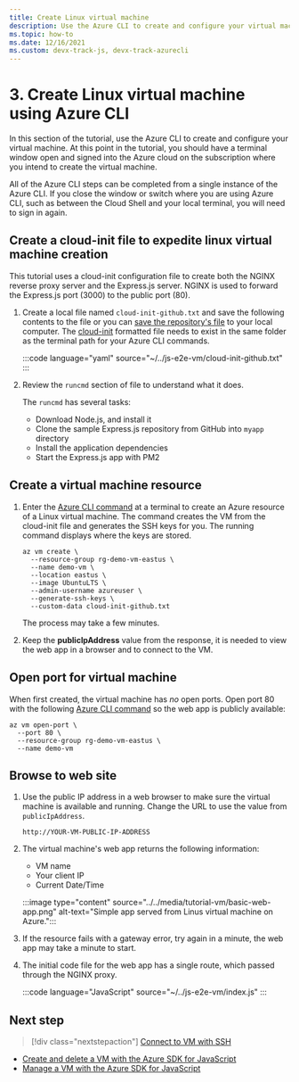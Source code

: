 ```yaml
---
title: Create Linux virtual machine
description: Use the Azure CLI to create and configure your virtual machine. At this point in the tutorial, you should have a terminal window open and signed into the Azure cloud with the Azure CLI on the subscription where you intend to create the virtual machine.
ms.topic: how-to
ms.date: 12/16/2021
ms.custom: devx-track-js, devx-track-azurecli
---
```


# 3. Create Linux virtual machine using Azure CLI

In this section of the tutorial, use the Azure CLI to create and configure your virtual machine. At this point in the tutorial, you should have a terminal window open and signed into the Azure cloud on the subscription where you intend to create the virtual machine. 

All of the Azure CLI steps can be completed from a single instance of the Azure CLI. If you close the window or switch where you are using Azure CLI, such as between the Cloud Shell and your local terminal, you will need to sign in again. 

## Create a cloud-init file to expedite linux virtual machine creation

This tutorial uses a cloud-init configuration file to create both the NGINX reverse proxy server and the Express.js server. NGINX is used to forward the Express.js port (3000) to the public port (80). 

1. Create a local file named `cloud-init-github.txt` and save the following contents to the file or you can [save the repository's file](https://github.com/Azure-Samples/js-e2e-vm/blob/main/cloud-init-github.txt) to your local computer. The [cloud-init](https://cloudinit.readthedocs.io/en/latest/topics/examples.html#yaml-examples) formatted file needs to exist in the same folder as the terminal path for your Azure CLI commands.

    :::code language="yaml" source="~/../js-e2e-vm/cloud-init-github.txt" :::

1. Review the `runcmd` section of file to understand what it does. 

    The `runcmd` has several tasks:

    * Download Node.js, and install it
    * Clone the sample Express.js repository from GitHub into `myapp` directory
    * Install the application dependencies
    * Start the Express.js app with PM2

## Create a virtual machine resource 

1. Enter the [Azure CLI command](/cli/azure/vm#az_vm_create) at a terminal to create an Azure resource of a Linux virtual machine. The command creates the VM from the cloud-init file and generates the SSH keys for you. The running command displays where the keys are stored. 

    ```azurecli
    az vm create \
      --resource-group rg-demo-vm-eastus \
      --name demo-vm \
      --location eastus \
      --image UbuntuLTS \
      --admin-username azureuser \
      --generate-ssh-keys \
      --custom-data cloud-init-github.txt
    ```

    The process may take a few minutes. 

1. Keep the **publicIpAddress** value from the response, it is needed to view the web app in a browser and to connect to the VM. 
     

## Open port for virtual machine

When first created, the virtual machine has _no_ open ports. Open port 80 with the following [Azure CLI command](/cli/azure/vm#az_vm_open_port) so the web app is publicly available:

```azurecli
az vm open-port \
  --port 80 \
  --resource-group rg-demo-vm-eastus \
  --name demo-vm
```

## Browse to web site

1. Use the public IP address in a web browser to make sure the virtual machine is available and running. Change the URL to use the value from `publicIpAddress`.

    ```HTTP
    http://YOUR-VM-PUBLIC-IP-ADDRESS
    ```

1. The virtual machine's web app returns the following information:

    * VM name
    * Your client IP
    * Current Date/Time  

    :::image type="content" source="../../media/tutorial-vm/basic-web-app.png" alt-text="Simple app served from Linus virtual machine on Azure.":::

1. If the resource fails with a gateway error, try again in a minute, the web app may take a minute to start.

1. The initial code file for the web app has a single route, which passed through the NGINX proxy. 

    :::code language="JavaScript" source="~/../js-e2e-vm/index.js" :::

## Next step

> [!div class="nextstepaction"]
> [Connect to VM with SSH](connect-linux-virtual-machine-ssh.md) 

* [Create and delete a VM with the Azure SDK for JavaScript](../../how-to/with-azure-sdk/create-manage-virtual-machine.md)
* [Manage a VM with the Azure SDK for JavaScript](../../how-to/with-azure-sdk/stop-start-virtual-machine.md)